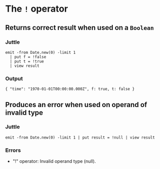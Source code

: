 The `!` operator
================

Returns correct result when used on a `Boolean`
-----------------------------------------------

### Juttle

    emit -from Date.new(0) -limit 1
      | put f = !false
      | put t = !true
      | view result

### Output

    { "time": "1970-01-01T00:00:00.000Z", f: true, t: false }

Produces an error when used on operand of invalid type
------------------------------------------------------

### Juttle

    emit -from Date.new(0) -limit 1 | put result = !null | view result

### Errors

  * "!" operator: Invalid operand type (null).
